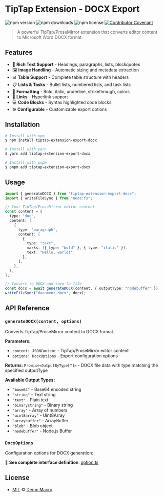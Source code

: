 # TipTap Extension - DOCX Export

![npm version](https://img.shields.io/npm/v/tiptap-extension-export-docx)
![npm downloads](https://img.shields.io/npm/dw/tiptap-extension-export-docx)
![npm license](https://img.shields.io/npm/l/tiptap-extension-export-docx)
[![Contributor Covenant](https://img.shields.io/badge/Contributor%20Covenant-2.1-4baaaa.svg)](https://www.contributor-covenant.org/version/2/1/code_of_conduct/)

> A powerful TipTap/ProseMirror extension that converts editor content to Microsoft Word DOCX format.

## Features

- 📝 **Rich Text Support** - Headings, paragraphs, lists, blockquotes
- 🖼️ **Image Handling** - Automatic sizing and metadata extraction
- 📊 **Table Support** - Complete table structure with headers
- 📋 **Lists & Tasks** - Bullet lists, numbered lists, and task lists
- 🎨 **Formatting** - Bold, italic, underline, strikethrough, colors
- 🔗 **Links** - Hyperlink support
- 💻 **Code Blocks** - Syntax highlighted code blocks
- ⚙️ **Configurable** - Customizable export options

## Installation

```bash
# Install with npm
$ npm install tiptap-extension-export-docx

# Install with yarn
$ yarn add tiptap-extension-export-docx

# Install with pnpm
$ pnpm add tiptap-extension-export-docx
```

## Usage

```typescript
import { generateDOCX } from "tiptap-extension-export-docx";
import { writeFileSync } from "node:fs";

// Your TipTap/ProseMirror editor content
const content = {
  type: "doc",
  content: [
    {
      type: "paragraph",
      content: [
        {
          type: "text",
          marks: [{ type: "bold" }, { type: "italic" }],
          text: "Hello, world!",
        },
      ],
    },
  ],
};

// Convert to DOCX and save to file
const docx = await generateDOCX(content, { outputType: "nodebuffer" });
writeFileSync("document.docx", docx);
```

## API Reference

### `generateDOCX(content, options)`

Converts TipTap/ProseMirror content to DOCX format.

**Parameters:**

- `content: JSONContent` - TipTap/ProseMirror editor content
- `options: DocxOptions` - Export configuration options

**Returns:** `Promise<OutputByType[T]>` - DOCX file data with type matching the specified outputType

**Available Output Types:**

- `"base64"` - Base64 encoded string
- `"string"` - Text string
- `"text"` - Plain text
- `"binarystring"` - Binary string
- `"array"` - Array of numbers
- `"uint8array"` - Uint8Array
- `"arraybuffer"` - ArrayBuffer
- `"blob"` - Blob object
- `"nodebuffer"` - Node.js Buffer

### `DocxOptions`

Configuration options for DOCX generation:

📖 **See complete interface definition**: [option.ts](./src/option.ts)

## License

- [MIT](LICENSE) &copy; [Demo Macro](https://imst.xyz/)
